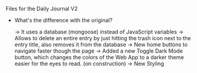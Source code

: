 Files for the Daily Journal V2

- What's the difference with the original?

    -> It uses a database (mongoose) instead of JavaScript variables
    -> Allows to delete an entire entry by just hitting the trash icon next to the entry title, also removes it from the database
    -> New home buttons to navigate faster though the page
    -> Added a new Toggle Dark Mode button, which changes the colors of the Web App to a darker theme easier for the eyes to read. (on construction)
    -> New Styling
